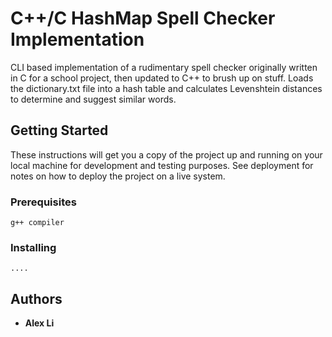 # C++/C HashMap Spell Checker Implementation

CLI based implementation of a rudimentary spell checker originally written in C for a school project, then updated to C++ to brush up on stuff. Loads the dictionary.txt file into a hash table and calculates Levenshtein distances to determine and suggest similar words.

## Getting Started

These instructions will get you a copy of the project up and running on your local machine for development and testing purposes. See deployment for notes on how to deploy the project on a live system.

### Prerequisites

```
g++ compiler
```

### Installing

```
....
```
## Authors

* **Alex Li**
